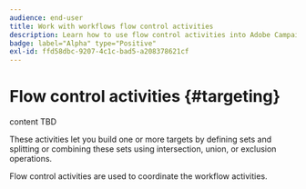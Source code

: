 ```yaml
---
audience: end-user
title: Work with workflows flow control activities
description: Learn how to use flow control activities into Adobe Campaign Web workflows
badge: label="Alpha" type="Positive"
exl-id: ffd58dbc-9207-4c1c-bad5-a208378621cf
---
```

# Flow control activities {#targeting}

content TBD

<!--à reformuler-->These activities let you build one or more targets by defining sets and splitting or combining these sets using intersection, union, or exclusion operations.

Flow control activities are used to coordinate the workflow activities.

